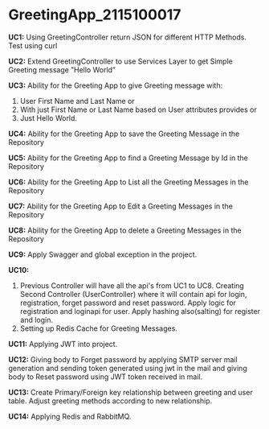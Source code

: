 # GreetingApp_2115100017
**UC1:** Using GreetingController return JSON for different HTTP Methods. Test using curl

**UC2:** Extend GreetingController to use Services Layer to get Simple Greeting message ”Hello World”

**UC3:** Ability for the Greeting App to give Greeting message with:
  1. User First Name and Last Name or
  2. With just First Name or Last Name based on User attributes provides or
  3. Just Hello World.

**UC4:** Ability for the Greeting App to save the Greeting Message in the Repository

**UC5:** Ability for the Greeting App to find a Greeting Message by Id in the Repository

**UC6:** Ability for the Greeting App to List all the Greeting Messages in the Repository

**UC7:** Ability for the Greeting App to Edit a Greeting Messages in the Repository

**UC8:** Ability for the Greeting App to delete a Greeting Messages in the Repository

**UC9:** Apply Swagger and global exception in the project.

**UC10:** 
 1. Previous Controller will have all the api's from UC1 to UC8. Creating Second Controller (UserController) where it will contain api for login, registration, forget password     and reset password. Apply logic for registration and loginapi for user. Apply hashing also(salting) for register and login.
 2. Setting up Redis Cache for Greeting Messages.

**UC11:** Applying  JWT into project.

**UC12:** Giving body to Forget password by applying SMTP server mail generation and sending token generated using jwt in the mail and 
giving body to Reset password using JWT token received in mail.

**UC13:** Create Primary/Foreign key relationship between greeting and user table.
Adjust greeting methods according to new relationship.

**UC14:** Applying Redis and RabbitMQ.
